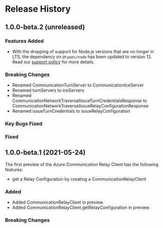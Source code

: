 # Release History

## 1.0.0-beta.2 (unreleased)

### Features Added
- With the dropping of support for Node.js versions that are no longer in LTS, the dependency on `@types/node` has been updated to version 12. Read our [support policy](https://github.com/Azure/azure-sdk-for-js/blob/main/SUPPORT.md) for more details.

### Breaking Changes
- Renamed CommunicationTurnServer to CommunicationIceServer
- Renamed turnServers to iceServers
- Renamed CommunicationNetworkTraversalIssueTurnCredentialsResponse to CommunicationNetworkTraversalIssueRelayConfigurationResponse
- Renamed issueTurnCredentials to issueRelayConfiguration

### Key Bugs Fixed

### Fixed

## 1.0.0-beta.1 (2021-05-24)

The first preview of the Azure Communication Relay Client has the following features:

- get a Relay Configuration by creating a CommunicationRelayClient


### Added

- Added CommunicationRelayClient in preview.
- Added CommunicationRelayClient.getRelayConfiguration in preview.

### Breaking Changes
